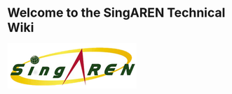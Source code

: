 # Welcome to the SingAREN Technical Wiki

![Singaren Logo Transparency Small](/uploads/images/singaren-logo-transparency-small.png "Singaren Logo Transparency Small" ) 


